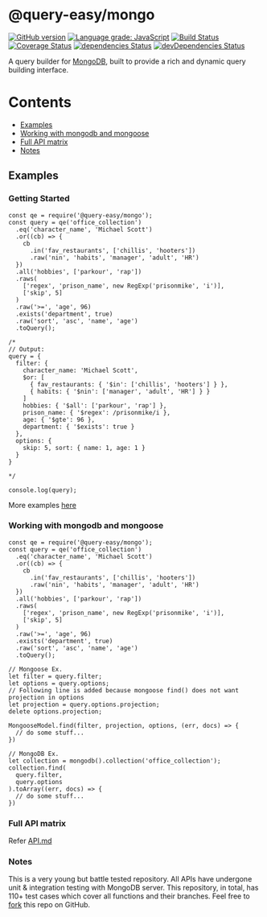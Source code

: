 # @query-easy/mongo
[![GitHub version](https://badge.fury.io/gh/query-easy%2Fmongo.svg)](https://badge.fury.io/gh/query-easy%2Fmongo)
[![Language grade: JavaScript](https://img.shields.io/lgtm/grade/javascript/g/query-easy/mongo.svg?logo=lgtm&logoWidth=18)](https://lgtm.com/projects/g/query-easy/mongo/context:javascript)
[![Build Status](https://travis-ci.com/query-easy/mongo.svg?branch=master)](https://travis-ci.com/query-easy/mongo)
[![Coverage Status](https://coveralls.io/repos/github/query-easy/mongo/badge.svg?branch=master)](https://coveralls.io/github/query-easy/mongo?branch=master)
[![dependencies Status](https://david-dm.org/query-easy/mongo/status.svg)](https://david-dm.org/query-easy/mongo)
[![devDependencies Status](https://david-dm.org/query-easy/mongo/dev-status.svg)](https://david-dm.org/query-easy/mongo?type=dev)

A query builder for [MongoDB](https://www.mongodb.com/), built to provide a rich and dynamic query building interface.

# Contents

- [Examples](#examples)
- [Working with mongodb and mongoose](#working-with-mongodb-and-mongoose)
- [Full API matrix](#full-api-matrix)
- [Notes](#notes)

## Examples

### Getting Started
```
const qe = require('@query-easy/mongo');
const query = qe('office_collection')
  .eq('character_name', 'Michael Scott')
  .or((cb) => {
    cb
      .in('fav_restaurants', ['chillis', 'hooters'])
      .raw('nin', 'habits', 'manager', 'adult', 'HR')
  })
  .all('hobbies', ['parkour', 'rap'])
  .raws(
    ['regex', 'prison_name', new RegExp('prisonmike', 'i')],
    ['skip', 5]
  )
  .raw('>=', 'age', 96)
  .exists('department', true)
  .raw('sort', 'asc', 'name', 'age')
  .toQuery();

/*
// Output:
query = {
  filter: {
    character_name: 'Michael Scott',
    $or: [
      { fav_restaurants: { '$in': ['chillis', 'hooters'] } },
      { habits: { '$nin': ['manager', 'adult', 'HR'] } }
    ]
    hobbies: { '$all': ['parkour', 'rap'] },
    prison_name: { '$regex': /prisonmike/i },
    age: { '$gte': 96 },
    department: { '$exists': true }
  },
  options: {
    skip: 5, sort: { name: 1, age: 1 }
  }
}

*/

console.log(query);
```
More examples [here]()

### Working with mongodb and mongoose

```
const qe = require('@query-easy/mongo');
const query = qe('office_collection')
  .eq('character_name', 'Michael Scott')
  .or((cb) => {
    cb
      .in('fav_restaurants', ['chillis', 'hooters'])
      .raw('nin', 'habits', 'manager', 'adult', 'HR')
  })
  .all('hobbies', ['parkour', 'rap'])
  .raws(
    ['regex', 'prison_name', new RegExp('prisonmike', 'i')],
    ['skip', 5]
  )
  .raw('>=', 'age', 96)
  .exists('department', true)
  .raw('sort', 'asc', 'name', 'age')
  .toQuery();

// Mongoose Ex.
let filter = query.filter;
let options = query.options;
// Following line is added because mongoose find() does not want projection in options
let projection = query.options.projection;
delete options.projection;

MongooseModel.find(filter, projection, options, (err, docs) => {
  // do some stuff...
})

// MongoDB Ex.
let collection = mongodb().collection('office_collection');
collection.find(
  query.filter,
  query.options
).toArray((err, docs) => {
  // do some stuff...
})
```

### Full API matrix
Refer [API.md](API.md)

### Notes
This is a very young but battle tested repository. All APIs have undergone unit & integration testing with MongoDB server. This repository, in total, has 110+ test cases which cover all functions and their branches. Feel free to [fork](https://github.com/query-easy/mongo) this repo on GitHub.